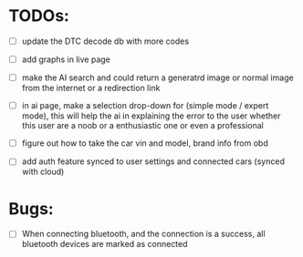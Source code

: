 # TODOs:

- [ ] update the DTC decode db with more codes

- [ ] add graphs in live page

- [ ] make the AI search and could return a generatrd image or normal image from the internet or a redirection link

- [ ] in ai page, make a selection drop-down for (simple mode / expert mode), this will help the ai in explaining the error to the user whether this user are a noob or a enthusiastic one or even a professional

- [ ] figure out how to take the car vin and model, brand info from obd


- [ ] add auth feature synced to user settings and connected cars (synced with cloud)

# Bugs:

- [ ] When connecting bluetooth, and the connection is a success, all bluetooth devices are marked as connected